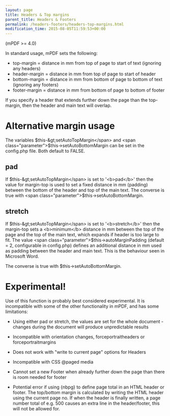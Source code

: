 ```yaml
---
layout: page
title: Headers & Top margins
parent_title: Headers & Footers
permalink: /headers-footers/headers-top-margins.html
modification_time: 2015-08-05T11:59:53+00:00
---
```


(mPDF &gt;= 4.0)

In standard usage, mPDF sets the following:

<ul>
<li>top-margin = distance in mm from top of page to start of text (ignoring any headers)</li>
<li>header-margin = distance in mm from top of page to start of header</li>
<li>bottom-margin = distance in mm from bottom of page to bottom of text (ignoring any footers)</li>
<li>footer-margin = distance in mm from bottom of page to bottom of footer</li>
</ul>

If you specify a header that extends further down the page than the top-margin, then the header and main text will overlap.

# Alternative margin usage

The variables <span class="parameter">$this-&gt;setAutoTopMargin</span> and <span class="parameter">$this-&gt;setAutoBottomMargin</span> can be set in the config.php file. Both default to <span class="smallblock">FALSE</span>.

## pad

If <span class="parameter">$this-&gt;setAutoTopMargin</span> is set to '<b>pad</b>' then the value for margin-top is used to set a fixed distance in mm (padding) between the bottom of the header and top of the main text. The converse is true with <span class="parameter">$this-&gt;setAutoBottomMargin</span>.

## stretch

If <span class="parameter">$this-&gt;setAutoTopMargin</span> is set to '<b>stretch</b>' then the margin-top sets a <b>minimum</b> distance in mm between the top of the page and the top of the main text, which expands if header is too large to fit. The value <span class="parameter">$this-&gt;autoMarginPadding</span> (default = 2, configurable in <span class="filename">config.php</span>) defines an additional distance in mm used as padding between the header and main text. This is the behaviour seen in Microsoft Word. 

The converse is true with <span class="parameter">$this-&gt;setAutoBottomMargin</span>.

# Experimental!

Use of this function is probably best considered experimental. It is incompatible with some of the other functionality in mPDF, and has some limitations:

- Using either pad or stretch, the values are set for the whole document - changes during the document will produce unpredictable results

- Incompatible with orientation changes, <span class="parameter">forceportraitheaders</span> or <span class="parameter">forceportraitmargins</span>

- Does not work with "write to current page" options for Headers

- Incompatible with CSS @paged media

- Cannot set a new Footer when already further down the page than there is room needed for footer

- Potential error if using {nbpg} to define page total in an HTML header or footer. The top/bottom margin is calculated by writing the HTML header using the current page no. If when the header is finally written, a page number total of e.g. 500 causes an extra line in the header/footer, this will not be allowed for.

